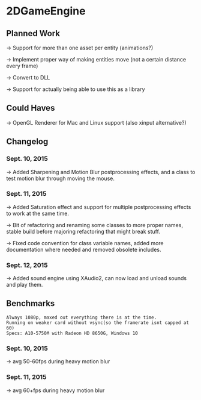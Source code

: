 # 2DGameEngine

## Planned Work

-> Support for more than one asset per entity (animations?)

-> Implement proper way of making entities move (not a certain distance every frame)

-> Convert to DLL

-> Support for actually being able to use this as a library

## Could Haves

-> OpenGL Renderer for Mac and Linux support (also xinput alternative?)

## Changelog

### Sept. 10, 2015

-> Added Sharpening and Motion Blur postprocessing effects, and a class to test motion blur through moving the mouse.

### Sept. 11, 2015

-> Added Saturation effect and support for multiple postprocessing effects to work at the same time.

-> Bit of refactoring and renaming some classes to more proper names, stable build before majoring refactoring that might break stuff.

-> Fixed code convention for class variable names, added more documentation where needed and removed obsolete includes.

### Sept. 12, 2015

-> Added sound engine using XAudio2, can now load and unload sounds and play them.

## Benchmarks

	Always 1080p, maxed out everything there is at the time.
	Running on weaker card without vsync(so the framerate isnt capped at 60)
	Specs: A10-5750M with Radeon HD 8650G, Windows 10

### Sept. 10, 2015

-> avg 50-60fps during heavy motion blur

### Sept. 11, 2015

-> avg 60+fps during heavy motion blur